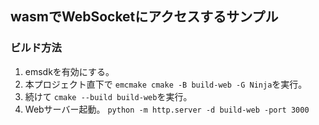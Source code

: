 ## wasmでWebSocketにアクセスするサンプル
### ビルド方法
1. emsdkを有効にする。
2. 本プロジェクト直下で `emcmake cmake -B build-web -G Ninja`を実行。
3. 続けて `cmake --build build-web`を実行。
4. Webサーバー起動。 `python -m http.server -d build-web -port 3000`
